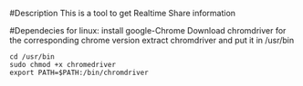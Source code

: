 #Description
This is a tool to get Realtime Share information

#Dependecies
for linux:
install google-Chrome
Download chromdriver for the corresponding chrome version
extract chromdriver and put it in /usr/bin

    cd /usr/bin
    sudo chmod +x chromedriver
    export PATH=$PATH:/bin/chromdriver
    


